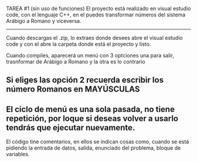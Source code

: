 TAREA #1 (sin uso de funciones)
El proyecto está realizado en visual estudio code, con el lenguaje C++, en el puedes transformar números del sistema Arábigo a Romano y viceversa.
_________________________________________________
Cuando descargas el .zip, lo extraes donde desees
abre el visual estudio code y con el abre la carpeta donde está el proyecto y listo.

Cuando compiles, aparecerá un menú con 3 optciones
una para salir, trasnformar de Arábigo a Romano y la otra es lo contrario

Si eliges las opción 2 recuerda escribir los número Romanos en MAYÚSCULAS
--------------------------------------

El ciclo de menú es una sola pasada, no tiene repetición,  por loque si deseas volver a usarlo tendrás que ejecutar nuevamente.
--------------------------------------------------------------------------------------
El código tine comentarios, en ellos se indican cosas como, cuando se está pidiendo la entrada de datos, salida, enunciado del problema, bloque de variables.
